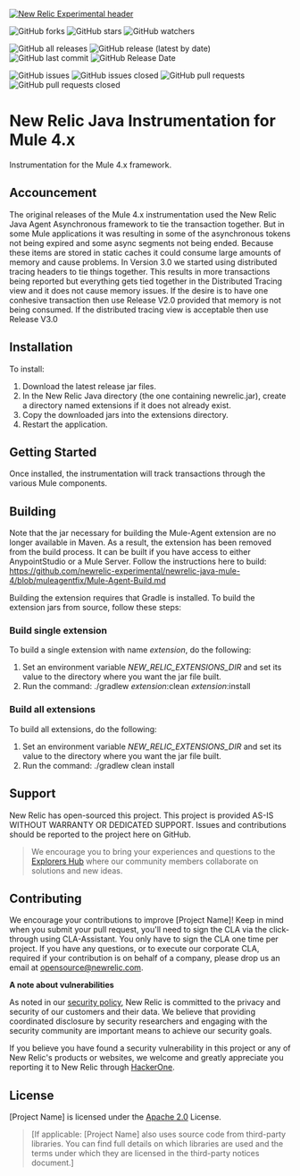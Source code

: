 [![New Relic Experimental header](https://github.com/newrelic/opensource-website/raw/master/src/images/categories/Experimental.png)](https://opensource.newrelic.com/oss-category/#new-relic-experimental)

![GitHub forks](https://img.shields.io/github/forks/newrelic-experimental/newrelic-java-mule-4?style=social)
![GitHub stars](https://img.shields.io/github/stars/newrelic-experimental/newrelic-java-mule-4?style=social)
![GitHub watchers](https://img.shields.io/github/watchers/newrelic-experimental/newrelic-java-mule-4?style=social)

![GitHub all releases](https://img.shields.io/github/downloads/newrelic-experimental/newrelic-java-mule-4/total)
![GitHub release (latest by date)](https://img.shields.io/github/v/release/newrelic-experimental/newrelic-java-mule-4)
![GitHub last commit](https://img.shields.io/github/last-commit/newrelic-experimental/newrelic-java-mule-4)
![GitHub Release Date](https://img.shields.io/github/release-date/newrelic-experimental/newrelic-java-mule-4)


![GitHub issues](https://img.shields.io/github/issues/newrelic-experimental/newrelic-java-mule-4)
![GitHub issues closed](https://img.shields.io/github/issues-closed/newrelic-experimental/newrelic-java-mule-4)
![GitHub pull requests](https://img.shields.io/github/issues-pr/newrelic-experimental/newrelic-java-mule-4)
![GitHub pull requests closed](https://img.shields.io/github/issues-pr-closed/newrelic-experimental/newrelic-java-mule-4)

# New Relic Java Instrumentation for Mule 4.x

Instrumentation for the Mule 4.x framework.  

## Accouncement
The original releases of the Mule 4.x instrumentation used the New Relic Java Agent Asynchronous framework to tie the transaction together.  But in some Mule applications it was resulting in some of the asynchronous tokens not being expired and some async segments not being ended.  Because these items are stored in static caches it could consume large amounts of memory and cause problems.  In Version 3.0 we started using distributed tracing headers to tie things together.  This results in more transactions being reported but everything gets tied together in the Distributed Tracing view and it does not cause memory issues.   If the desire is to have one conhesive transaction then use Release V2.0 provided that memory is not being consumed.  If the distributed tracing view is acceptable then use Release V3.0

## Installation

To install:

1. Download the latest release jar files.   
2. In the New Relic Java directory (the one containing newrelic.jar), create a directory named extensions if it does not already exist.
3. Copy the downloaded jars into the extensions directory.
4. Restart the application.

## Getting Started

Once installed, the instrumentation will track transactions through the various Mule components.

## Building

Note that the jar necessary for building the Mule-Agent extension are no longer available in Maven.  As a result, the extension has been removed from the build process.  It can be built if you have access to either AnypointStudio or a Mule Server.  Follow the instructions here to build: https://github.com/newrelic-experimental/newrelic-java-mule-4/blob/muleagentfix/Mule-Agent-Build.md


Building the extension requires that Gradle is installed.
To build the extension jars from source, follow these steps:
### Build single extension
To build a single extension with name *extension*, do the following:
1. Set an environment variable *NEW_RELIC_EXTENSIONS_DIR* and set its value to the directory where you want the jar file built.
2. Run the command: ./gradlew *extension*:clean *extension*:install
### Build all extensions
To build all extensions, do the following:
1. Set an environment variable *NEW_RELIC_EXTENSIONS_DIR* and set its value to the directory where you want the jar file built.
2. Run the command: ./gradlew clean install

## Support

New Relic has open-sourced this project. This project is provided AS-IS WITHOUT WARRANTY OR DEDICATED SUPPORT. Issues and contributions should be reported to the project here on GitHub.

>We encourage you to bring your experiences and questions to the [Explorers Hub](https://discuss.newrelic.com) where our community members collaborate on solutions and new ideas.

## Contributing

We encourage your contributions to improve [Project Name]! Keep in mind when you submit your pull request, you'll need to sign the CLA via the click-through using CLA-Assistant. You only have to sign the CLA one time per project. If you have any questions, or to execute our corporate CLA, required if your contribution is on behalf of a company, please drop us an email at opensource@newrelic.com.

**A note about vulnerabilities**

As noted in our [security policy](../../security/policy), New Relic is committed to the privacy and security of our customers and their data. We believe that providing coordinated disclosure by security researchers and engaging with the security community are important means to achieve our security goals.

If you believe you have found a security vulnerability in this project or any of New Relic's products or websites, we welcome and greatly appreciate you reporting it to New Relic through [HackerOne](https://hackerone.com/newrelic).

## License

[Project Name] is licensed under the [Apache 2.0](http://apache.org/licenses/LICENSE-2.0.txt) License.

>[If applicable: [Project Name] also uses source code from third-party libraries. You can find full details on which libraries are used and the terms under which they are licensed in the third-party notices document.]
